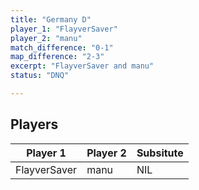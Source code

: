 ```yaml
---
title: "Germany D"
player_1: "FlayverSaver"
player_2: "manu"
match_difference: "0-1"
map_difference: "2-3"
excerpt: "FlayverSaver and manu"
status: "DNQ"

---
```

## Players

| Player 1 | Player 2 | Subsitute |
| -- | -- | -- |
| FlayverSaver | manu | NIL |
